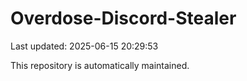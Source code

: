 # Overdose-Discord-Stealer

Last updated: 2025-06-15 20:29:53

This repository is automatically maintained.
